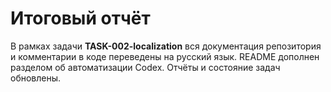 # Итоговый отчёт

В рамках задачи **TASK-002-localization** вся документация репозитория и комментарии в коде переведены на русский язык. README дополнен разделом об автоматизации Codex. Отчёты и состояние задач обновлены.
